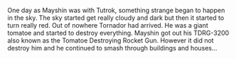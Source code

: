 One day as Mayshin was with Tutrok, something strange began to happen in the sky. The sky started get really cloudy and dark but then it started to turn really red. Out of nowhere Tornador had arrived. He was a giant tomatoe and started to destroy everything. Mayshin got out his TDRG-3200 also known as the Tomatoe Destroying Rocket Gun. However it did not destroy him and he continued to smash through buildings and houses...
